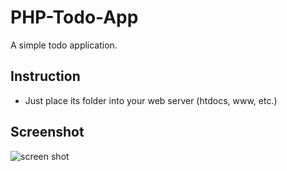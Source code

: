 # PHP-Todo-App
A simple todo application.

## Instruction
- Just place its folder into your web server (htdocs, www, etc.)

## Screenshot
![screen shot](https://gcdnb.pbrd.co/images/HB5lSHiUdSwm.png?o=1)
